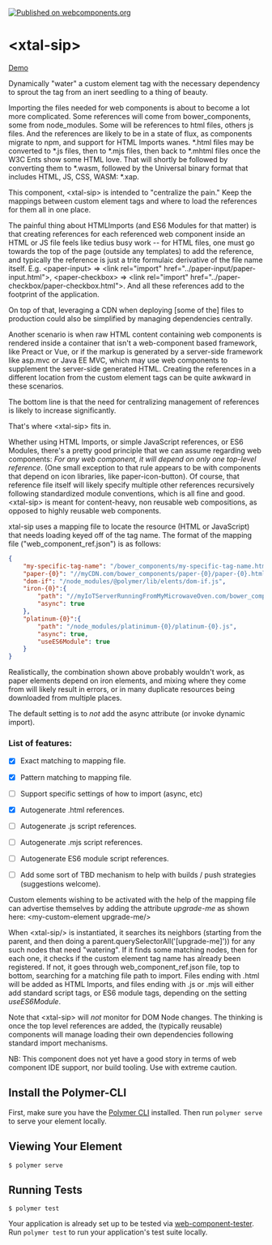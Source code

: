 [![Published on webcomponents.org](https://img.shields.io/badge/webcomponents.org-published-blue.svg)](https://www.webcomponents.org/element/bahrus/xtal-sip)

# \<xtal-sip\>

<a href="https://www.webcomponents.org/element/bahrus/xtal-sip/demo/index.html">Demo</a>

Dynamically "water" a custom element tag with the necessary dependency to sprout the tag from an inert seedling to a thing of beauty.

Importing the files needed for web components is about to become a lot more complicated.  Some references will come from bower_components, some from node_modules.  Some will be references to html files, others js files.  And the references are likely to be in a state of flux, as components migrate to npm, and support for HTML Imports wanes.  *.html files may be converted to *.js files, then to *.mjs files, then back to *.mhtml files once the W3C Ents show some HTML love.  That will shortly be followed by converting them to *.wasm, followed by the Universal binary format that includes HTML, JS, CSS, WASM: *.xap.

This component, \<xtal-sip\> is intended to "centralize the pain."  Keep the mappings between custom element tags and where to load the references for them all in one place.

The painful thing about HTMLImports (and ES6 Modules for that matter) is that creating references for each referenced web component inside an HTML or JS file feels like tedius busy work -- for HTML files, one must go towards the top of the page (outside any templates) to add the reference, and typically the reference is just a trite formulaic derivative of the file name itself.  E.g. \<paper-input\> => \<link rel="import" href="../paper-input/paper-input.html"\>, \<paper-checkbox\> => \<link rel="import" href="../paper-checkbox/paper-checkbox.html"\>.   And all these references add to the footprint of the application.

On top of that, leveraging a CDN when deploying [some of the] files to production could also be simplified by managing dependencies centrally.

Another scenario is when raw HTML content containing web components is rendered inside a container that isn't a web-component based framework, like Preact or Vue, or if the markup is generated by a server-side framework like asp.mvc or Java EE MVC, which may use web components to supplement the server-side generated HTML. Creating the references in a different location from the custom element tags can be quite awkward in these scenarios.

The bottom line is that the need for centralizing management of references is likely to increase significantly. 

That's where \<xtal-sip\> fits in.

Whether using HTML Imports, or simple JavaScript references, or ES6 Modules, there's a pretty good principle that we can assume regarding web components:  *For any web component, it will depend on only one top-level reference*.  (One small exception to that rule appears to be with components that depend on icon libraries, like paper-icon-button).  Of course, that reference file itself will likely specify multiple other references recursively following standardized module conventions, which is all fine and good.  \<xtal-sip\> is meant for content-heavy, non reusable web compositions, as opposed to highly reusable web components.  

xtal-sip uses a mapping file to locate the resource (HTML or JavaScript) that needs loading keyed off of the tag name.  The format of the mapping file ("web_component_ref.json") is as follows:

```json
{
    "my-specific-tag-name": "/bower_components/my-specific-tag-name.html",
    "paper-{0}": "//myCDN.com/bower_components/paper-{0}/paper-{0}.html",
    "dom-if": "/node_modules/@polymer/lib/elents/dom-if.js",
    "iron-{0}":{
        "path": "//myIoTServerRunningFromMyMicrowaveOven.com/bower_components/iron-{0}/iron-{0}.html",
        "async": true
    },
    "platinum-{0}":{
        "path": "/node_modules/platinimum-{0}/platinum-{0}.js",
        "async": true,
        "useES6Module": true
    }
}
```
Realistically, the combination shown above probably wouldn't work, as paper elements depend on iron elements, and mixing where they come from will likely result in errors, or in many duplicate resources being downloaded from multiple places. 

The default setting is to *not* add the async attribute (or invoke dynamic import).

### List of features:

- [x] Exact matching to mapping file.
- [x] Pattern matching to mapping file.
- [ ] Support specific settings of how to import (async, etc)
- [x] Autogenerate .html references.
- [ ] Autogenerate .js script references.
- [ ] Autogenerate .mjs script references.
- [ ] Autogenerate ES6 module script references.
- [ ] Add some sort of TBD mechanism to help with builds / push strategies (suggestions welcome).
  

Custom elements wishing to be activated with the help of the mapping file can advertise themselves by adding the attribute _upgrade-me_ as shown here: \<my-custom-element upgrade-me/>

When \<xtal-sip/> is instantiated, it searches its neighbors (starting from the parent, and then doing a parent.querySelectorAll('[upgrade-me]')) for any such nodes that need "watering".  If it finds some matching nodes, then for each one, it checks if the custom element tag name has already been registered.  If not, it goes through web_component_ref.json file, top to bottom, searching for a matching file path to import. Files ending with .html will be added as HTML Imports, and files ending with .js or .mjs will either add standard script tags, or ES6 module tags, depending on the setting _useES6Module_.

Note that \<xtal-sip> will *not* monitor for DOM Node changes.  The thinking is once the top level references are added, the (typically reusable) components will manage loading their own dependencies following standard import mechanisms.

NB:  This component does not yet have a good story in terms of web component IDE support, nor build tooling.  Use with extreme caution.

## Install the Polymer-CLI

First, make sure you have the [Polymer CLI](https://www.npmjs.com/package/polymer-cli) installed. Then run `polymer serve` to serve your element locally.

## Viewing Your Element

```
$ polymer serve
```

## Running Tests

```
$ polymer test
```

Your application is already set up to be tested via [web-component-tester](https://github.com/Polymer/web-component-tester). Run `polymer test` to run your application's test suite locally.
